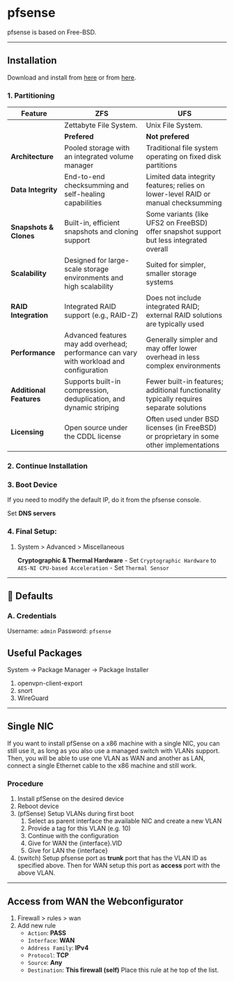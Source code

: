 # pfsense

pfsense is based on Free-BSD.

--- 

## Installation
Download and install from [here](https://www.pfsense.org/download/) or from [here](https://atxfiles.netgate.com/mirror/downloads/).

### 1. Partitioning

| Feature                | ZFS                                                                                     | UFS                                                                                       |
|------------------------|-----------------------------------------------------------------------------------------|-------------------------------------------------------------------------------------------|
|                        | Zettabyte File System.                                                                  | Unix File System. 
|                        | **Prefered**                                                                            | **Not prefered** 
| **Architecture**       | Pooled storage with an integrated volume manager                                        | Traditional file system operating on fixed disk partitions                                |
| **Data Integrity**     | End-to-end checksumming and self-healing capabilities                                   | Limited data integrity features; relies on lower-level RAID or manual checksumming          |
| **Snapshots & Clones** | Built-in, efficient snapshots and cloning support                                       | Some variants (like UFS2 on FreeBSD) offer snapshot support but less integrated overall     |
| **Scalability**        | Designed for large-scale storage environments and high scalability                        | Suited for simpler, smaller storage systems                                                 |
| **RAID Integration**   | Integrated RAID support (e.g., RAID-Z)                                                    | Does not include integrated RAID; external RAID solutions are typically used                |
| **Performance**        | Advanced features may add overhead; performance can vary with workload and configuration   | Generally simpler and may offer lower overhead in less complex environments                 |
| **Additional Features**| Supports built-in compression, deduplication, and dynamic striping                         | Fewer built-in features; additional functionality typically requires separate solutions      |
| **Licensing**          | Open source under the CDDL license                                                      | Often used under BSD licenses (in FreeBSD) or proprietary in some other implementations       |

### 2. Continue Installation
### 3. Boot Device
If you need to modify the default IP, do it from the pfsense console.

Set **DNS servers**

### 4. Final Setup:
1. System > Advanced > Miscellaneous
    
    **Cryptographic & Thermal Hardware**
        - Set `Cryptographic Hardware` to `AES-NI CPU-based Acceleration`
        - Set `Thermal Sensor` 

---

## 📙 Defaults
### A. Credentials
Username: `admin`
Password: `pfsense`

## Useful Packages
System -> Package Manager -> Package Installer

1. openvpn-client-export
2. snort
3. WireGuard

---

## Single NIC

If you want to install pfSense on a x86 machine with a single NIC, you can still use it, as long as you also use a managed switch with VLANs support. Then, you will be able to use one VLAN as WAN and another as LAN, connect a single Ethernet cable to the x86 machine and still work.

### Procedure
1. Install pfSense on the desired device
2. Reboot device
3. (pfSense) Setup VLANs during first boot
   1. Select as parent interface the available NIC and create a new VLAN
   2. Provide a tag for this VLAN (e.g. 10)
   3. Continue with the configuration
   4. Give for WAN the {interface}.VID 
   5. Give for LAN the {interface}
4. (switch) Setup pfsense port as **trunk** port that has the VLAN ID as specified above. Then for WAN setup this port as **access** port with the above VLAN. 

---

## Access from WAN the Webconfigurator
1. Firewall > rules > wan
2. Add new rule
   - `Action`: **PASS**
   - `Interface`: **WAN**
   - `Address Family`: **IPv4**
   - `Protocol`: **TCP**
   - `Source`: **Any**
   - `Destination`: **This firewall (self)**
    Place this rule at he top of the list. 